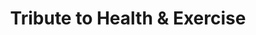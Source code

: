 ---
pid: RS378
title: Tribute to Health & Exercise
location_transcription: Rittenhouse Square
zipcode: '18938'
outside_phl: 'New Hope PA '
neighborhood: 
age: '50'
age_range: 50-59
instagram: 
image_file_name: RS_378.jpg
proposal_transcription: Monuments of bikes, sneakers, skate boards, long boards, cross
  country, skiis, rollerblades, etc.
topic: Sports
topic_summary: '0'
type: Other No Form
keywords_other: 
credit: Vivian Francesco
image_labels: 
twitter: 
facebook: 
permalink: "/monuments/rs378/"
layout: item-page
---